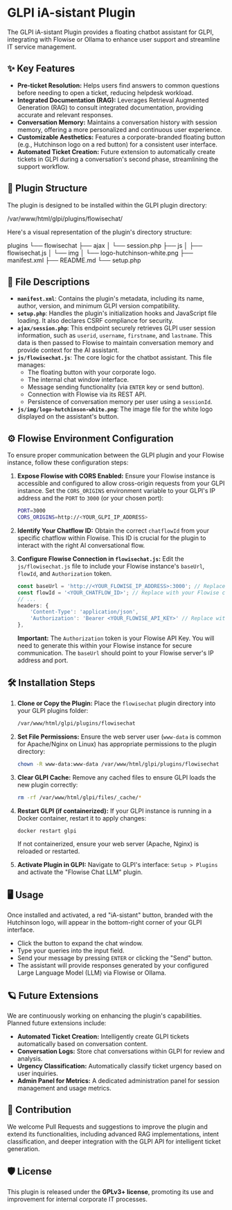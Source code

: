 # GLPI iA-sistant Plugin

The GLPI iA-sistant Plugin provides a floating chatbot assistant for GLPI, integrating with Flowise or Ollama to enhance user support and streamline IT service management.

## ✨ Key Features

* **Pre-ticket Resolution:** Helps users find answers to common questions before needing to open a ticket, reducing helpdesk workload.
* **Integrated Documentation (RAG):** Leverages Retrieval Augmented Generation (RAG) to consult integrated documentation, providing accurate and relevant responses.
* **Conversation Memory:** Maintains a conversation history with session memory, offering a more personalized and continuous user experience.
* **Customizable Aesthetics:** Features a corporate-branded floating button (e.g., Hutchinson logo on a red button) for a consistent user interface.
* **Automated Ticket Creation:** Future extension to automatically create tickets in GLPI during a conversation's second phase, streamlining the support workflow.

## 🚀 Plugin Structure

The plugin is designed to be installed within the GLPI plugin directory:

/var/www/html/glpi/plugins/flowisechat/

Here's a visual representation of the plugin's directory structure:

plugins
└── flowisechat
├── ajax
│   └── session.php
├── js
│   ├── flowisechat.js
│   └── img
│       └── logo-hutchinson-white.png
├── manifest.xml
├── README.md
└── setup.php

## 📂 File Descriptions

* **`manifest.xml`**: Contains the plugin's metadata, including its name, author, version, and minimum GLPI version compatibility.
* **`setup.php`**: Handles the plugin's initialization hooks and JavaScript file loading. It also declares CSRF compliance for security.
* **`ajax/session.php`**: This endpoint securely retrieves GLPI user session information, such as `userid`, `username`, `firstname`, and `lastname`. This data is then passed to Flowise to maintain conversation memory and provide context for the AI assistant.
* **`js/flowisechat.js`**: The core logic for the chatbot assistant. This file manages:
    * The floating button with your corporate logo.
    * The internal chat window interface.
    * Message sending functionality (via `ENTER` key or send button).
    * Connection with Flowise via its REST API.
    * Persistence of conversation memory per user using a `sessionId`.
* **`js/img/logo-hutchinson-white.png`**: The image file for the white logo displayed on the assistant's button.

## ⚙️ Flowise Environment Configuration

To ensure proper communication between the GLPI plugin and your Flowise instance, follow these configuration steps:

1.  **Expose Flowise with CORS Enabled:**
    Ensure your Flowise instance is accessible and configured to allow cross-origin requests from your GLPI instance. Set the `CORS_ORIGINS` environment variable to your GLPI's IP address and the `PORT` to `3000` (or your chosen port):

    ```bash
    PORT=3000
    CORS_ORIGINS=http://<YOUR_GLPI_IP_ADDRESS>
    ```

2.  **Identify Your Chatflow ID:**
    Obtain the correct `chatflowId` from your specific chatflow within Flowise. This ID is crucial for the plugin to interact with the right AI conversational flow.

3.  **Configure Flowise Connection in `flowisechat.js`:**
    Edit the `js/flowisechat.js` file to include your Flowise instance's `baseUrl`, `flowId`, and `Authorization` token.

    ```javascript
    const baseUrl = 'http://<YOUR_FLOWISE_IP_ADDRESS>:3000'; // Replace with your Flowise IP and port
    const flowId = '<YOUR_CHATFLOW_ID>'; // Replace with your Flowise chatflow ID
    // ...
    headers: {
        'Content-Type': 'application/json',
        'Authorization': 'Bearer <YOUR_FLOWISE_API_KEY>' // Replace with your Flowise API Key
    },
    ```
    **Important:** The `Authorization` token is your Flowise API Key. You will need to generate this within your Flowise instance for secure communication. The `baseUrl` should point to your Flowise server's IP address and port.

## 🛠️ Installation Steps

1.  **Clone or Copy the Plugin:**
    Place the `flowisechat` plugin directory into your GLPI plugins folder:

    ```bash
    /var/www/html/glpi/plugins/flowisechat
    ```

2.  **Set File Permissions:**
    Ensure the web server user (`www-data` is common for Apache/Nginx on Linux) has appropriate permissions to the plugin directory:

    ```bash
    chown -R www-data:www-data /var/www/html/glpi/plugins/flowisechat
    ```

3.  **Clear GLPI Cache:**
    Remove any cached files to ensure GLPI loads the new plugin correctly:

    ```bash
    rm -rf /var/www/html/glpi/files/_cache/*
    ```

4.  **Restart GLPI (if containerized):**
    If your GLPI instance is running in a Docker container, restart it to apply changes:

    ```bash
    docker restart glpi
    ```
    If not containerized, ensure your web server (Apache, Nginx) is reloaded or restarted.

5.  **Activate Plugin in GLPI:**
    Navigate to GLPI's interface: `Setup > Plugins` and activate the "Flowise Chat LLM" plugin.

## 🖥️ Usage

Once installed and activated, a red "iA-sistant" button, branded with the Hutchinson logo, will appear in the bottom-right corner of your GLPI interface.

* Click the button to expand the chat window.
* Type your queries into the input field.
* Send your message by pressing `ENTER` or clicking the "Send" button.
* The assistant will provide responses generated by your configured Large Language Model (LLM) via Flowise or Ollama.

## 🪐 Future Extensions

We are continuously working on enhancing the plugin's capabilities. Planned future extensions include:

* **Automated Ticket Creation:** Intelligently create GLPI tickets automatically based on conversation content.
* **Conversation Logs:** Store chat conversations within GLPI for review and analysis.
* **Urgency Classification:** Automatically classify ticket urgency based on user inquiries.
* **Admin Panel for Metrics:** A dedicated administration panel for session management and usage metrics.

## 🤝 Contribution

We welcome Pull Requests and suggestions to improve the plugin and extend its functionalities, including advanced RAG implementations, intent classification, and deeper integration with the GLPI API for intelligent ticket generation.

## 🛡️ License

This plugin is released under the **GPLv3+ license**, promoting its use and improvement for internal corporate IT processes.

